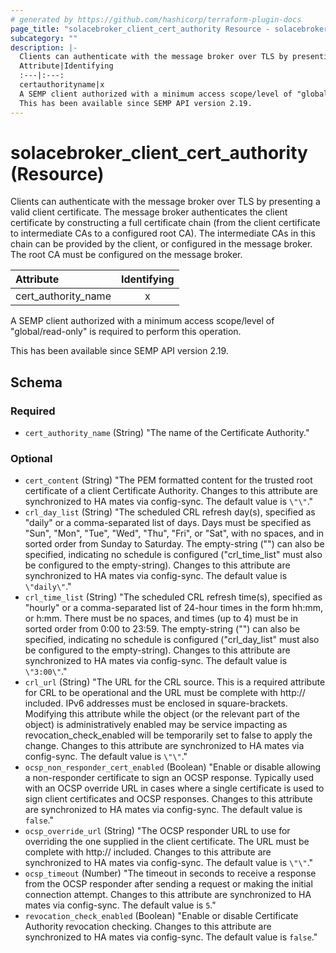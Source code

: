 ```yaml
---
# generated by https://github.com/hashicorp/terraform-plugin-docs
page_title: "solacebroker_client_cert_authority Resource - solacebroker"
subcategory: ""
description: |-
  Clients can authenticate with the message broker over TLS by presenting a valid client certificate. The message broker authenticates the client certificate by constructing a full certificate chain (from the client certificate to intermediate CAs to a configured root CA). The intermediate CAs in this chain can be provided by the client, or configured in the message broker. The root CA must be configured on the message broker.
  Attribute|Identifying
  :---|:---:
  certauthorityname|x
  A SEMP client authorized with a minimum access scope/level of "global/read-only" is required to perform this operation.
  This has been available since SEMP API version 2.19.
---
```


# solacebroker_client_cert_authority (Resource)

Clients can authenticate with the message broker over TLS by presenting a valid client certificate. The message broker authenticates the client certificate by constructing a full certificate chain (from the client certificate to intermediate CAs to a configured root CA). The intermediate CAs in this chain can be provided by the client, or configured in the message broker. The root CA must be configured on the message broker.


Attribute|Identifying
:---|:---:
cert_authority_name|x



A SEMP client authorized with a minimum access scope/level of "global/read-only" is required to perform this operation.

This has been available since SEMP API version 2.19.



<!-- schema generated by tfplugindocs -->
## Schema

### Required

- `cert_authority_name` (String) "The name of the Certificate Authority."

### Optional

- `cert_content` (String) "The PEM formatted content for the trusted root certificate of a client Certificate Authority. Changes to this attribute are synchronized to HA mates via config-sync. The default value is `\"\"`."
- `crl_day_list` (String) "The scheduled CRL refresh day(s), specified as \"daily\" or a comma-separated list of days. Days must be specified as \"Sun\", \"Mon\", \"Tue\", \"Wed\", \"Thu\", \"Fri\", or \"Sat\", with no spaces, and in sorted order from Sunday to Saturday. The empty-string (\"\") can also be specified, indicating no schedule is configured (\"crl_time_list\" must also be configured to the empty-string). Changes to this attribute are synchronized to HA mates via config-sync. The default value is `\"daily\"`."
- `crl_time_list` (String) "The scheduled CRL refresh time(s), specified as \"hourly\" or a comma-separated list of 24-hour times in the form hh:mm, or h:mm. There must be no spaces, and times (up to 4) must be in sorted order from 0:00 to 23:59. The empty-string (\"\") can also be specified, indicating no schedule is configured (\"crl_day_list\" must also be configured to the empty-string). Changes to this attribute are synchronized to HA mates via config-sync. The default value is `\"3:00\"`."
- `crl_url` (String) "The URL for the CRL source. This is a required attribute for CRL to be operational and the URL must be complete with http:// included. IPv6 addresses must be enclosed in square-brackets. Modifying this attribute while the object (or the relevant part of the object) is administratively enabled may be service impacting as revocation_check_enabled will be temporarily set to false to apply the change. Changes to this attribute are synchronized to HA mates via config-sync. The default value is `\"\"`."
- `ocsp_non_responder_cert_enabled` (Boolean) "Enable or disable allowing a non-responder certificate to sign an OCSP response. Typically used with an OCSP override URL in cases where a single certificate is used to sign client certificates and OCSP responses. Changes to this attribute are synchronized to HA mates via config-sync. The default value is `false`."
- `ocsp_override_url` (String) "The OCSP responder URL to use for overriding the one supplied in the client certificate. The URL must be complete with http:// included. Changes to this attribute are synchronized to HA mates via config-sync. The default value is `\"\"`."
- `ocsp_timeout` (Number) "The timeout in seconds to receive a response from the OCSP responder after sending a request or making the initial connection attempt. Changes to this attribute are synchronized to HA mates via config-sync. The default value is `5`."
- `revocation_check_enabled` (Boolean) "Enable or disable Certificate Authority revocation checking. Changes to this attribute are synchronized to HA mates via config-sync. The default value is `false`."

